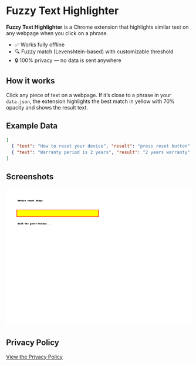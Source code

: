 
# Fuzzy Text Highlighter

**Fuzzy Text Highlighter** is a Chrome extension that highlights similar text on any webpage when you click on a phrase.

- ✅ Works fully offline
- 🔍 Fuzzy match (Levenshtein-based) with customizable threshold
- 🔒 100% privacy — no data is sent anywhere

## How it works

Click any piece of text on a webpage. If it’s close to a phrase in your `data.json`, the extension highlights the best match in yellow with 70% opacity and shows the result text.

## Example Data

```json
[
  { "text": "How to reset your device", "result": "press reset button" },
  { "text": "Warranty period is 2 years", "result": "2 years warranty" }
]
```

## Screenshots

![Screenshot](screenshot1.png)

## Privacy Policy

[View the Privacy Policy](privacy.html)
